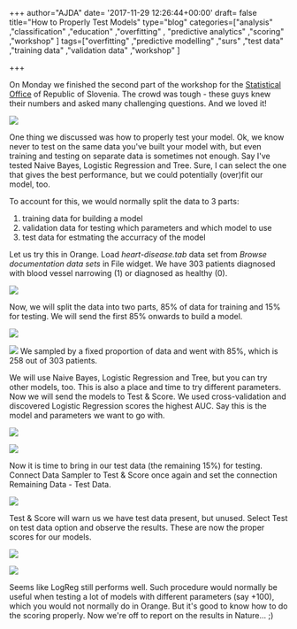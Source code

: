 +++
author="AJDA"
date= '2017-11-29 12:26:44+00:00'
draft= false
title="How to Properly Test Models"
type="blog"
categories=["analysis" ,"classification" ,"education" ,"overfitting" ,
"predictive  analytics" ,"scoring" ,"workshop" ]
tags=["overfitting" ,"predictive modelling" ,"surs" ,"test data" ,"training data"
  ,"validation data" ,"workshop" ]

+++

On Monday we finished the second part of the workshop for the [Statistical Office](http://www.stat.si/StatWeb/en) of Republic of Slovenia. The crowd was tough - these guys knew their numbers and asked many challenging questions. And we loved it!

![](/images/2017/11/IMG_20171124_120523.jpg)

One thing we discussed was how to properly test your model. Ok, we know never to test on the same data you've built your model with, but even training and testing on separate data is sometimes not enough. Say I've tested Naive Bayes, Logistic Regression and Tree. Sure, I can select the one that gives the best performance, but we could potentially (over)fit our model, too.

To account for this, we would normally split the data to 3 parts:

1. training data for building a model
2. validation data for testing which parameters and which model to use
3. test data for estmating the accurracy of the model

Let us try this in Orange. Load _heart-disease.tab_ data set from _Browse documentation data sets_ in File widget. We have 303 patients diagnosed with blood vessel narrowing (1) or diagnosed as healthy (0).

![](/images/2017/11/Screen-Shot-2017-11-29-at-11.19.15.png)

Now, we will split the data into two parts, 85% of data for training and 15% for testing. We will send the first 85% onwards to build a model.

![](/images/2017/11/Screen-Shot-2017-11-29-at-10.37.18.png)

![](/images/2017/11/Screen-Shot-2017-11-29-at-10.37.24.png)
We sampled by a fixed proportion of data and went with 85%, which is 258 out of 303 patients.

We will use Naive Bayes, Logistic Regression and Tree, but you can try other models, too. This is also a place and time to try different parameters. Now we will send the models to Test & Score. We used cross-validation and discovered Logistic Regression scores the highest AUC. Say this is the model and parameters we want to go with.

![](/images/2017/11/Screen-Shot-2017-11-29-at-11.11.10.png)


![](/images/2017/11/Screen-Shot-2017-11-29-at-11.11.57.png)

Now it is time to bring in our test data (the remaining 15%) for testing. Connect Data Sampler to Test & Score once again and set the connection Remaining Data - Test Data.

![](/images/2017/11/Screen-Shot-2017-11-29-at-10.38.15.png)

Test & Score will warn us we have test data present, but unused. Select Test on test data option and observe the results. These are now the proper scores for our models.

![](/images/2017/11/Screen-Shot-2017-11-29-at-11.12.56.png)


![](/images/2017/11/Screen-Shot-2017-11-29-at-11.00.17.png)

Seems like LogReg still performs well. Such procedure would normally be useful when testing a lot of models with different parameters (say +100), which you would not normally do in Orange. But it's good to know how to do the scoring properly. Now we're off to report on the results in Nature... ;)
